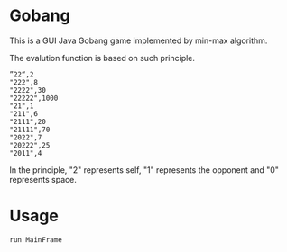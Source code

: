 # Gobang
This is a GUI Java Gobang game implemented by min-max algorithm.

The evalution function is based on such principle. 
```
”22“,2
"222",8
"2222",30
"22222",1000
"21",1
"211",6
"2111",20
"21111",70
"2022",7
"20222",25
"2011",4
```
In the principle, "2" represents self, "1" represents the opponent and "0" represents space.
# Usage
```
run MainFrame
```
